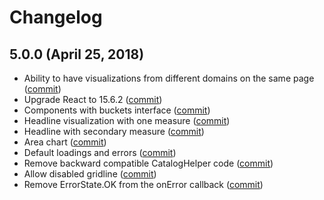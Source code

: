 # Changelog
## 5.0.0 (April 25, 2018)

 - Ability to have visualizations from different domains on the same page ([commit](https://github.com/gooddata/gooddata-react-components/commit/c73c8f272e0461bde48c202e5f630271f709e279))
 - Upgrade React to 15.6.2 ([commit](https://github.com/gooddata/gooddata-react-components/commit/bd4cac04141f50dbeb237e417377cc77a4b0f484))
 - Components with buckets interface ([commit](https://github.com/gooddata/gooddata-react-components/commit/c7ca0819651879903c1270c9db26aa46a97cf62f))
 - Headline visualization with one measure ([commit](https://github.com/gooddata/gooddata-react-components/commit/f3b9e0e33cc5a3156243714201b76af74c27a757))
 - Headline with secondary measure ([commit](https://github.com/gooddata/gooddata-react-components/commit/a025abb677ad7d250dd43063b34557bfb3120d8e))
 - Area chart ([commit](https://github.com/gooddata/gooddata-react-components/commit/fb3cbddecf45fabb9cc30fc34f2c08dca170a17f))
 - Default loadings and errors ([commit](https://github.com/gooddata/gooddata-react-components/commit/235bd3f7cd4d88613356b8e3c8b80a7ee3aaea61))
 - Remove backward compatible CatalogHelper code ([commit](https://github.com/gooddata/gooddata-react-components/commit/68796d866458be889dbc52509ee757a3bc0eb957))
 - Allow disabled gridline ([commit](https://github.com/gooddata/gooddata-react-components/commit/a3bd32e54a72aa5bf9433a46bd1331a7e66b1bba))
 - Remove ErrorState.OK from the onError callback ([commit](https://github.com/gooddata/gooddata-react-components/commit/a7d0eab65b12e576bd64b76e12f9759c2faf9487))
